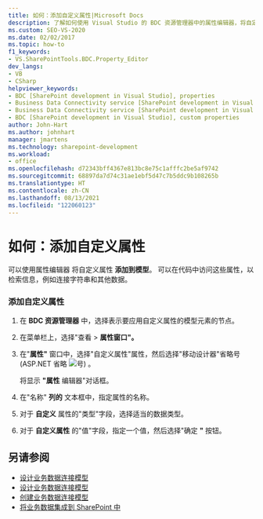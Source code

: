 ```yaml
---
title: 如何：添加自定义属性|Microsoft Docs
description: 了解如何使用 Visual Studio 的 BDC 资源管理器中的属性编辑器，将自定义属性添加到 SharePoint 中的业务数据连接 (BDC) 模型。
ms.custom: SEO-VS-2020
ms.date: 02/02/2017
ms.topic: how-to
f1_keywords:
- VS.SharePointTools.BDC.Property_Editor
dev_langs:
- VB
- CSharp
helpviewer_keywords:
- BDC [SharePoint development in Visual Studio], properties
- Business Data Connectivity service [SharePoint development in Visual Studio], properties
- Business Data Connectivity service [SharePoint development in Visual Studio], custom properties
- BDC [SharePoint development in Visual Studio], custom properties
author: John-Hart
ms.author: johnhart
manager: jmartens
ms.technology: sharepoint-development
ms.workload:
- office
ms.openlocfilehash: d72343bff4367e813bc8e75c1afffc2be5af9742
ms.sourcegitcommit: 68897da7d74c31ae1ebf5d47c7b5ddc9b108265b
ms.translationtype: HT
ms.contentlocale: zh-CN
ms.lasthandoff: 08/13/2021
ms.locfileid: "122060123"
---
```

# <a name="how-to-add-a-custom-property"></a>如何：添加自定义属性
  可以使用属性编辑器 将自定义属性 **添加到模型**。 可以在代码中访问这些属性，以检索信息，例如连接字符串和其他数据。

### <a name="to-add-a-custom-property"></a>添加自定义属性

1. 在 **BDC 资源管理器** 中，选择表示要应用自定义属性的模型元素的节点。

2. 在菜单栏上，选择"查看  >  **属性窗口"。**

3. 在"**属性"** 窗口中，选择"自定义属性"属性，然后选择"移动设计器"省略号 (ASP.NET 省略 ![号](../sharepoint/media/mwellipsis.gif "ASP.NET 移动设计器中的省略号")) 。

     将显示 **"属性** 编辑器"对话框。

4. 在"名称" **列的** 文本框中，指定属性的名称。

5. 对于 **自定义** 属性的"类型"字段，选择适当的数据类型。

6. 对于 **自定义属性** 的"值"字段，指定一个值，然后选择"确定 **"** 按钮。

## <a name="see-also"></a>另请参阅
- [设计业务数据连接模型](../sharepoint/designing-a-business-data-connectivity-model.md)
- [设计业务数据连接模型](../sharepoint/designing-a-business-data-connectivity-model.md)
- [创建业务数据连接模型](../sharepoint/creating-a-business-data-connectivity-model.md)
- [将业务数据集成到 SharePoint 中](../sharepoint/integrating-business-data-into-sharepoint.md)
